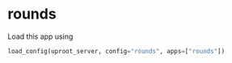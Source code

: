 # rounds

Load this app using

```python
load_config(uproot_server, config="rounds", apps=["rounds"])
```

